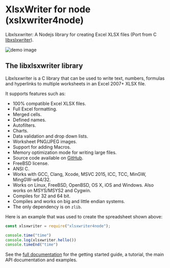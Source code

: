 # XlsxWriter for node (xslxwriter4node)

Libxlsxwriter: A Nodejs library for creating Excel XLSX files (Port from C [libxslxwriter](https://github.com/jmcnamara/libxlsxwriter)).


![demo image](https://punisher97.github.io/xlsxwriter4node/assets/demo.png)


## The libxlsxwriter library

Libxlsxwriter is a C library that can be used to write text, numbers, formulas
and hyperlinks to multiple worksheets in an Excel 2007+ XLSX file.

It supports features such as:

- 100% compatible Excel XLSX files.
- Full Excel formatting.
- Merged cells.
- Defined names.
- Autofilters.
- Charts.
- Data validation and drop down lists.
- Worksheet PNG/JPEG images.
- Support for adding Macros.
- Memory optimization mode for writing large files.
- Source code available on [GitHub](https://github.com/jmcnamara/libxlsxwriter).
- FreeBSD license.
- ANSI C.
- Works with GCC, Clang, Xcode, MSVC 2015, ICC, TCC, MinGW, MingGW-w64/32.
- Works on Linux, FreeBSD, OpenBSD, OS X, iOS and Windows. Also works on MSYS/MSYS2 and Cygwin.
- Compiles for 32 and 64 bit.
- Compiles and works on big and little endian systems.
- The only dependency is on `zlib`.

Here is an example that was used to create the spreadsheet shown above:


```js
const xlsxwriter = require("xlsxwriter4node");

console.time("time")
console.log(xlsxwriter.hello())
console.timeEnd("time")
```



See the [full documentation](http://libxlsxwriter.github.io) for the getting
started guide, a tutorial, the main API documentation and examples.

